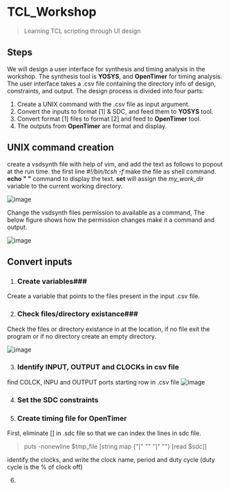 # TCL_Workshop
> Learning TCL scripting through UI design
>
## Steps
We will design a user interface for synthesis and timing analysis in the workshop. The synthesis tool is **YOSYS**, and **OpenTimer** for timing analysis. The user interface takes a .csv file containing the directory info of design, constraints, and output. The design process is divided into four parts:
1. Create a UNIX command with the .csv file as input argument.
2. Convert the inputs to format [1] & SDC, and feed them to **YOSYS** tool.
3. Convert format [1] files to format [2] and feed to **OpenTimer** tool.
4. The outputs from **OpenTimer** are format and display.

## UNIX command creation
create a vsdsynth file with help of vim, and add the text as follows to popout at the run time. the first line *#!/bin/tcsh -f* make the file as shell command. **echo " "** command to display the text. **set** will assign the *my_work_dir* variable to the current working directory. 

![image](https://github.com/RajuMachupalli/TCL_Workshop/assets/52839597/89c7cee0-ee46-4b21-a9bc-56f0cf55af2d)

Change the vsdsynth files permission to available as a command, The below figure shows how the permission changes make it a command and output.

![image](https://github.com/RajuMachupalli/TCL_Workshop/assets/52839597/7a0ad8d1-88e4-4ba9-b111-db3255d0c3a0)

## Convert inputs
1. ### Create variables###
  Create a variable that points to the files present in the input .csv file.

2. ### Check files/directory existance###
  Check the files or directory existance in at the location, if no file exit the program or if no directory create an empty directory.
  
  ![image](https://github.com/RajuMachupalli/TCL_Workshop/assets/52839597/b47e2d9a-7a09-45e5-8afe-f92dd197db98)

3. ### Identify INPUT, OUTPUT and CLOCKs in csv file ###
  find COLCK, INPU and OUTPUT ports starting row in .csv file
  ![image](https://github.com/RajuMachupalli/TCL_Workshop/assets/52839597/6facee43-41df-43c0-aee3-38bc4794758b)


4.  ### Set the SDC constraints ###

5.  ### Create timing file for OpenTimer ###
  First, eliminate [] in .sdc file so that we can index the lines in sdc file. 
  >puts -nonewline $tmp_file [string map {"\[" "" "\]" ""} [read $sdc]]

  identify the clocks, and write the clock name, period and duty cycle (duty cycle is the % of clock off)
  >
>

6.  



